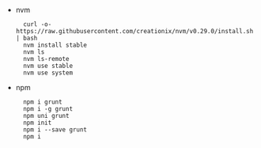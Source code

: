 * nvm

        curl -o- https://raw.githubusercontent.com/creationix/nvm/v0.29.0/install.sh | bash
        nvm install stable
        nvm ls
        nvm ls-remote
        nvm use stable
        nvm use system

* npm
        
        npm i grunt
        npm i -g grunt
        npm uni grunt
        npm init
        npm i --save grunt
        npm i
